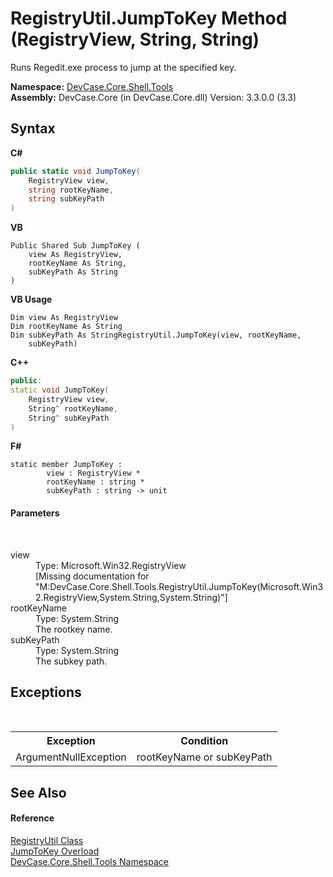 # RegistryUtil.JumpToKey Method (RegistryView, String, String)
 

Runs Regedit.exe process to jump at the specified key.

**Namespace:**&nbsp;<a href="N_DevCase_Core_Shell_Tools">DevCase.Core.Shell.Tools</a><br />**Assembly:**&nbsp;DevCase.Core (in DevCase.Core.dll) Version: 3.3.0.0 (3.3)

## Syntax

**C#**<br />
``` C#
public static void JumpToKey(
	RegistryView view,
	string rootKeyName,
	string subKeyPath
)
```

**VB**<br />
``` VB
Public Shared Sub JumpToKey ( 
	view As RegistryView,
	rootKeyName As String,
	subKeyPath As String
)
```

**VB Usage**<br />
``` VB Usage
Dim view As RegistryView
Dim rootKeyName As String
Dim subKeyPath As StringRegistryUtil.JumpToKey(view, rootKeyName, 
	subKeyPath)
```

**C++**<br />
``` C++
public:
static void JumpToKey(
	RegistryView view, 
	String^ rootKeyName, 
	String^ subKeyPath
)
```

**F#**<br />
``` F#
static member JumpToKey : 
        view : RegistryView * 
        rootKeyName : string * 
        subKeyPath : string -> unit 

```


#### Parameters
&nbsp;<dl><dt>view</dt><dd>Type: Microsoft.Win32.RegistryView<br />\[Missing <param name="view"/> documentation for "M:DevCase.Core.Shell.Tools.RegistryUtil.JumpToKey(Microsoft.Win32.RegistryView,System.String,System.String)"\]</dd><dt>rootKeyName</dt><dd>Type: System.String<br />The rootkey name.</dd><dt>subKeyPath</dt><dd>Type: System.String<br />The subkey path.</dd></dl>

## Exceptions
&nbsp;<table><tr><th>Exception</th><th>Condition</th></tr><tr><td>ArgumentNullException</td><td>rootKeyName or subKeyPath</td></tr></table>

## See Also


#### Reference
<a href="T_DevCase_Core_Shell_Tools_RegistryUtil">RegistryUtil Class</a><br /><a href="Overload_DevCase_Core_Shell_Tools_RegistryUtil_JumpToKey">JumpToKey Overload</a><br /><a href="N_DevCase_Core_Shell_Tools">DevCase.Core.Shell.Tools Namespace</a><br />